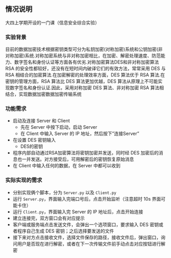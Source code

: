 ## 情况说明

大四上学期开设的一门课（信息安全综合实验）

### 实验背景

目前的数据加密技术根据密钥类型可分为私钥加密(对称加密)系统和公钥加密(非对称加密)系统.对称加密系统与非对称加密相比，在加密、解密处理速度、防范能力、数字签名和身份认证等方面各有优劣.对称加密算法DES和非对称加密算法 RSA 的安全性都较好，还没有在短时间内破译它们的有效方法，常常采用 DES 与 RSA 相结合的加密算法.在加密解密的处理效率方面，DES 算法优于 RSA 算法.在密钥的管理方面，RSA 算法比 DES 算法更加优越，DES 算法从原理上不可能实现数字签名和身份认证.因此，采用对称加密 DES 算法、非对称加密 RSA 算法相结合，实现数据加密数据加密传输系统

### 功能需求

* 启动及连接 Server 和 Client
  * 先在 Server 中按下启动，启动 Server
  * 在 Client 中输入 Server 的 IP 地址，然后按下”连接Server”
* 在设置 DES 密钥输入
  * DES的密钥
* 程序内部自动通过RSA加密算法将密钥加密并发送，同时经 DES 加密后的消息也一并发送。对方接受后，可用解密后的密钥恢复原始消息
* 在 Client 中输入任何的数据，在 Server 中都可以收到

### 实际实现的需求

* 分别实现俩个脚本，分为 `Server.py` 以及 `Client.py`
* 运行 `Server.py`，界面输入完端口号后，点击开始监听（注意超时 10s 界面可能卡住）
* 运行 `Client.py`，界面输入完 Server 的 IP 地址后，点击开始连接
* 建立连接完，双方窗口会有对应提示
* 客户端或服务端点击发送文件，会弹出一个选项窗口，要求输入 DES 密钥或者程序自己生成 DES 密钥；之后选择要发送的文件
* 接下来对方点击接收文件，选择文件保存的路径，接收文件后，弹出窗口，询问用户是否现在进行解密，或者在下一次传输文件前手动点击对应按钮进行解密

